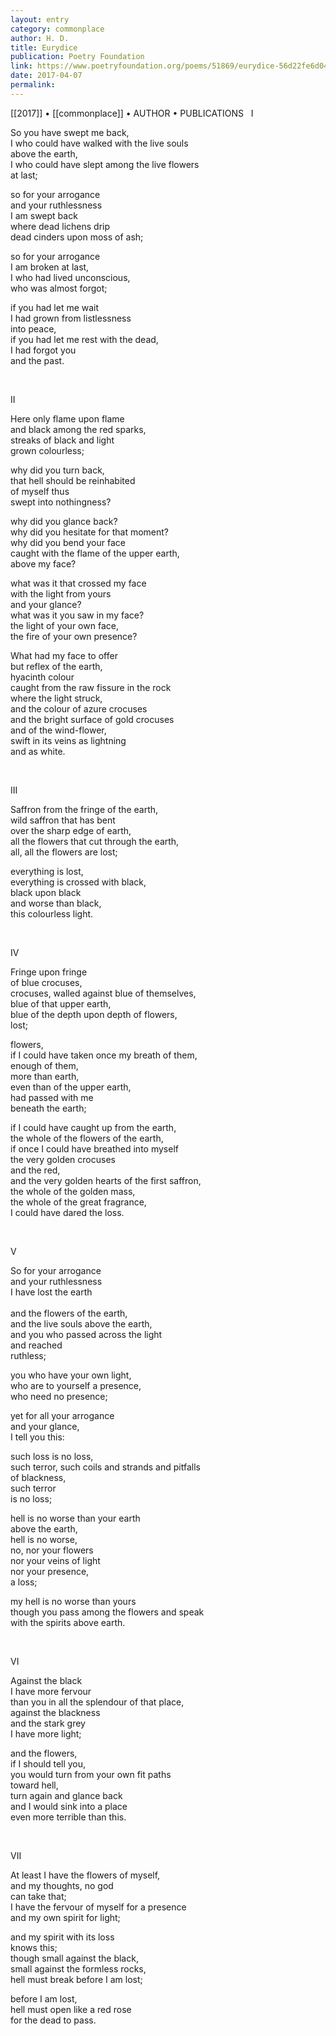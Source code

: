 ```yaml
---
layout: entry
category: commonplace
author: H. D.
title: Eurydice
publication: Poetry Foundation
link: https://www.poetryfoundation.org/poems/51869/eurydice-56d22fe6d049d
date: 2017-04-07
permalink: 
---
```


[[2017]] • [[commonplace]] • AUTHOR • PUBLICATIONS 
 
I

So you have swept me back,
<br>I who could have walked with the live souls
<br>above the earth,
<br>I who could have slept among the live flowers
<br>at last;

so for your arrogance
<br>and your ruthlessness
<br>I am swept back
<br>where dead lichens drip
<br>dead cinders upon moss of ash;

so for your arrogance
<br>I am broken at last,
<br>I who had lived unconscious,
<br>who was almost forgot;

if you had let me wait
<br>I had grown from listlessness
<br>into peace,
<br>if you had let me rest with the dead,
<br>I had forgot you
<br>and the past.

<br>

II

Here only flame upon flame
<br>and black among the red sparks,
<br>streaks of black and light
<br>grown colourless;

why did you turn back,
<br>that hell should be reinhabited
<br>of myself thus
<br>swept into nothingness?

why did you glance back?
<br>why did you hesitate for that moment?
<br>why did you bend your face
<br>caught with the flame of the upper earth,
<br>above my face?

what was it that crossed my face
<br>with the light from yours
<br>and your glance?
<br>what was it you saw in my face?
<br>the light of your own face,
<br>the fire of your own presence?

What had my face to offer
<br>but reflex of the earth,
<br>hyacinth colour
<br>caught from the raw fissure in the rock
<br>where the light struck,
<br>and the colour of azure crocuses
<br>and the bright surface of gold crocuses
<br>and of the wind-flower,
<br>swift in its veins as lightning
<br>and as white.

<br>

III

Saffron from the fringe of the earth,
<br>wild saffron that has bent
<br>over the sharp edge of earth,
<br>all the flowers that cut through the earth,
<br>all, all the flowers are lost;

everything is lost,
<br>everything is crossed with black,
<br>black upon black
<br>and worse than black,
<br>this colourless light.

<br>

IV

Fringe upon fringe
<br>of blue crocuses,
<br>crocuses, walled against blue of themselves,
<br>blue of that upper earth,
<br>blue of the depth upon depth of flowers,
<br>lost;

flowers,
<br>if I could have taken once my breath of them,
<br>enough of them,
<br>more than earth,
<br>even than of the upper earth,
<br>had passed with me
<br>beneath the earth;

if I could have caught up from the earth,
<br>the whole of the flowers of the earth,
<br>if once I could have breathed into myself
<br>the very golden crocuses
<br>and the red,
<br>and the very golden hearts of the first saffron,
<br>the whole of the golden mass,
<br>the whole of the great fragrance,
<br>I could have dared the loss.

<br>

V

So for your arrogance
<br>and your ruthlessness
<br>I have lost the earth   
<br>and the flowers of the earth,
<br>and the live souls above the earth,
<br>and you who passed across the light
<br>and reached
<br>ruthless;

you who have your own light,
<br>who are to yourself a presence,
<br>who need no presence;

yet for all your arrogance
<br>and your glance,
<br>I tell you this:

such loss is no loss,
<br>such terror, such coils and strands and pitfalls
<br>of blackness,
<br>such terror
<br>is no loss;

hell is no worse than your earth
<br>above the earth,
<br>hell is no worse,
<br>no, nor your flowers
<br>nor your veins of light
<br>nor your presence,
<br>a loss;

my hell is no worse than yours
<br>though you pass among the flowers and speak
<br>with the spirits above earth.

<br>

VI

Against the black
<br>I have more fervour
<br>than you in all the splendour of that place,
<br>against the blackness
<br>and the stark grey
<br>I have more light;

and the flowers,
<br>if I should tell you,
<br>you would turn from your own fit paths
<br>toward hell,
<br>turn again and glance back
<br>and I would sink into a place
<br>even more terrible than this.

<br>

VII

At least I have the flowers of myself,
<br>and my thoughts, no god
<br>can take that;
<br>I have the fervour of myself for a presence
<br>and my own spirit for light;

and my spirit with its loss
<br>knows this;
<br>though small against the black,
<br>small against the formless rocks,
<br>hell must break before I am lost;

before I am lost,
<br>hell must open like a red rose
<br>for the dead to pass.